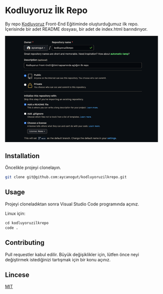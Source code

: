 # Kodluyoruz İlk Repo

By repo [Kodluyoruz](https://www.kodluyoruz.org) Front-End Eğitiminde oluşturduğumuz ilk repo. İçerisinde bir adet README dosyası, bir adet de index.html barındırıyor.

![github](./img/img.png)

## Installation

Öncelikle projeyi clonelayın. 

```bash
git clone git@github.com:aycanogut/kodluyoruzilkrepo.git
```

## Usage

Projeyi cloneladıktan sonra Visual Studio Code programında açınız.

Linux için: 

```linux
cd kodluyoruzilkrepo
code .
```

## Contributing

Pull requestler kabul edilir. Büyük değişiklikler için, lütfen önce neyi değiştirmek istediğinizi tartışmak için bir konu açınız.

## Lincese

[MIT](https://choosealicense.com/licenses/mit/)
